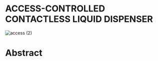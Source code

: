 # ACCESS-CONTROLLED CONTACTLESS LIQUID DISPENSER
![access (2)](https://user-images.githubusercontent.com/96857630/152313869-4e410877-9ae9-41bc-a2c7-515a30490ce1.jpg)

# Abstract

